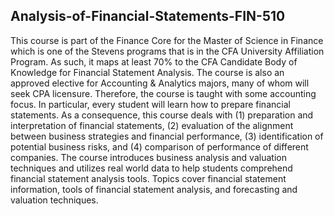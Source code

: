 ## Analysis-of-Financial-Statements-FIN-510
This course is part of the Finance Core for the Master of Science in Finance which is one of
the Stevens programs that is in the CFA University Affiliation Program. As such, it maps
at least 70% to the CFA Candidate Body of Knowledge for Financial Statement Analysis.
The course is also an approved elective for Accounting & Analytics majors, many of whom
will seek CPA licensure. Therefore, the course is taught with some accounting focus. In
particular, every student will learn how to prepare financial statements.
As a consequence, this course deals with (1) preparation and interpretation of financial
statements, (2) evaluation of the alignment between business strategies and financial
performance, (3) identification of potential business risks, and (4) comparison of performance of
different companies. The course introduces business analysis and valuation techniques and
utilizes real world data to help students comprehend financial statement analysis tools. Topics
cover financial statement information, tools of financial statement analysis, and forecasting and
valuation techniques.

